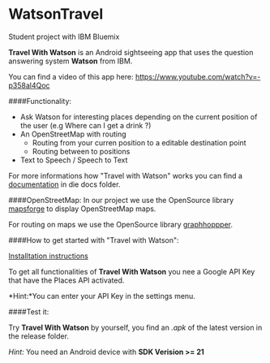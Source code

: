 # WatsonTravel
Student project with IBM Bluemix 

**Travel With Watson** is an Android sightseeing app that uses the question answering system **Watson** from IBM.

You can find a video of this app here: https://www.youtube.com/watch?v=-p358al4Qoc

####Functionality:
- Ask Watson for interesting places depending on the current position of the user (e.g Where can I get a drink ?) 
- An OpenStreetMap with routing
  - Routing from your curren position to a editable destination point
  - Routing between to positions
- Text to Speech / Speech to Text

For more informations how "Travel with Watson" works you can find a [documentation](https://github.com/tudarmstadt-lt/WatsonTravel/blob/master/docs/Travel_with_Watson_documentation.pdf) in die docs folder.

####OpenStreetMap:
In our project we use the OpenSource library [mapsforge](https://github.com/mapsforge/mapsforge) to display OpenStreetMap maps.

For routing on maps we use the OpenSource library [graphhoppper](https://github.com/graphhopper/graphhopper).

####How to get started with "Travel with Watson":

[Installtation instructions](https://github.com/tudarmstadt-lt/WatsonTravel/blob/master/docs/getting_started.md)

To get all functionalities of **Travel With Watson** you nee a Google API Key that have the Places API activated. 

*Hint:*You can enter your API Key in the settings menu. 

####Test it:

Try **Travel With Watson** by yourself, you find an *.apk* of the latest version in the release folder.

*Hint:* You need an Android device with **SDK Verision >= 21**

